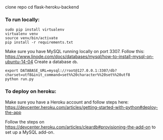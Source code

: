 clone repo
    cd flask-heroku-backend

### To run locally:

    sudo pip install virtualenv
    virtualenv venv 
    source venv/bin/activate
    pip install -r requirements.txt

Make sure you have MySQL running locally on port 3307. Follow this: https://www.linode.com/docs/databases/mysql/how-to-install-mysql-on-ubuntu-14-04
Create a database `db`.

    export DATABASE_URL=mysql://root@127.0.0.1:3307/db?charset=utf8&init_command=set%%20character%%20set%%20utf8
    python run.py

### To deploy on heroku:

Make sure you have a Heroku account and follow steps here: https://devcenter.heroku.com/articles/getting-started-with-python#deploy-the-app

Follow the steps on https://devcenter.heroku.com/articles/cleardb#provisioning-the-add-on to set up a MySQL add-on.

